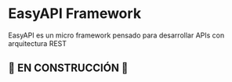 # EasyAPI Framework

EasyAPI es un micro framework pensado para desarrollar APIs con arquitectura REST

## 🚧 EN CONSTRUCCIÓN 🚧